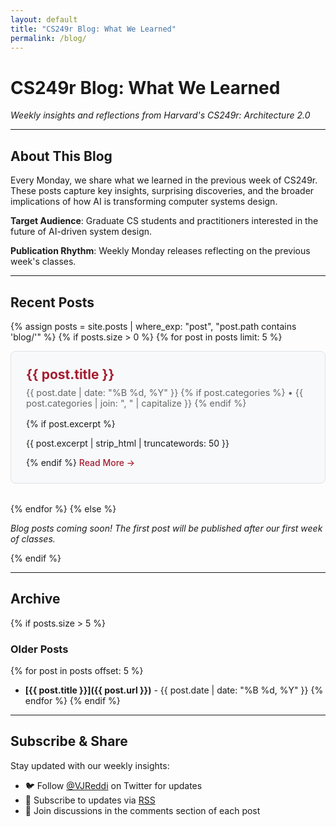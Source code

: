```yaml
---
layout: default
title: "CS249r Blog: What We Learned"
permalink: /blog/
---
```


# CS249r Blog: What We Learned

*Weekly insights and reflections from Harvard's CS249r: Architecture 2.0*

---

## About This Blog

Every Monday, we share what we learned in the previous week of CS249r. These posts capture key insights, surprising discoveries, and the broader implications of how AI is transforming computer systems design.

**Target Audience**: Graduate CS students and practitioners interested in the future of AI-driven system design.

**Publication Rhythm**: Weekly Monday releases reflecting on the previous week's classes.

---

## Recent Posts

{% assign posts = site.posts | where_exp: "post", "post.path contains 'blog/'" %}
{% if posts.size > 0 %}
  {% for post in posts limit: 5 %}
  <article class="blog-preview">
    <h2><a href="{{ post.url }}">{{ post.title }}</a></h2>
    <div class="blog-meta">
      {{ post.date | date: "%B %d, %Y" }}
      {% if post.categories %}
        • {{ post.categories | join: ", " | capitalize }}
      {% endif %}
    </div>
    {% if post.excerpt %}
      <p>{{ post.excerpt | strip_html | truncatewords: 50 }}</p>
    {% endif %}
    <a href="{{ post.url }}" class="read-more">Read More →</a>
  </article>
  {% endfor %}
{% else %}
  <p><em>Blog posts coming soon! The first post will be published after our first week of classes.</em></p>
{% endif %}

---

## Archive

{% if posts.size > 5 %}
### Older Posts
{% for post in posts offset: 5 %}
- **[{{ post.title }}]({{ post.url }})** - {{ post.date | date: "%B %d, %Y" }}
{% endfor %}
{% endif %}

---

## Subscribe & Share

Stay updated with our weekly insights:
- 🐦 Follow [@VJReddi](https://twitter.com/VJReddi) on Twitter for updates
- 📧 Subscribe to updates via [RSS](/cs249r_fall2025/feed.xml)
- 💬 Join discussions in the comments section of each post

<style>
.blog-preview {
  border: 1px solid #dee2e6;
  border-radius: 8px;
  padding: 1.5rem;
  margin-bottom: 2rem;
  background-color: #f8f9fa;
}

.blog-preview h2 {
  margin-top: 0;
  margin-bottom: 0.5rem;
}

.blog-preview h2 a {
  color: #A51C30;
  text-decoration: none;
}

.blog-preview h2 a:hover {
  color: #8B1538;
  text-decoration: underline;
}

.blog-meta {
  color: #666;
  font-size: 0.9rem;
  margin-bottom: 1rem;
}

.read-more {
  color: #A51C30;
  font-weight: 500;
  text-decoration: none;
}

.read-more:hover {
  color: #8B1538;
  text-decoration: underline;
}
</style>